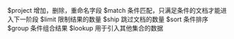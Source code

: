 $project 增加，删除，重命名字段
$match 条件匹配，只满足条件的文档才能进入下一阶段
$limit 限制结果的数量
$ship 跳过文档的数量
$sort 条件排序
$group 条件组合结果
$lookup 用于引入其他集合的数据